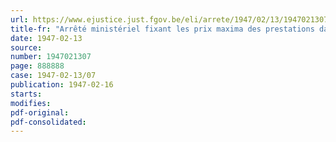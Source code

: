 ```yaml
---
url: https://www.ejustice.just.fgov.be/eli/arrete/1947/02/13/1947021307/justel
title-fr: "Arrêté ministériel fixant les prix maxima des prestations dans les teintureries"
date: 1947-02-13
source:
number: 1947021307
page: 888888
case: 1947-02-13/07
publication: 1947-02-16
starts:
modifies:
pdf-original:
pdf-consolidated:
---
```


